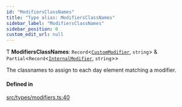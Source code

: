 ```yaml
---
id: "ModifiersClassNames"
title: "Type alias: ModifiersClassNames"
sidebar_label: "ModifiersClassNames"
sidebar_position: 0
custom_edit_url: null
---
```


Ƭ **ModifiersClassNames**: `Record`<[`CustomModifier`](/api/types/CustomModifier.md), `string`\> & `Partial`<`Record`<[`InternalModifier`](/api/types/InternalModifier.md), `string`\>\>

The classnames to assign to each day element matching a modifier.

#### Defined in

[src/types/modifiers.ts:40](https://github.com/gpbl/react-day-picker/blob/cd80be68f/src/types/modifiers.ts#L40)
